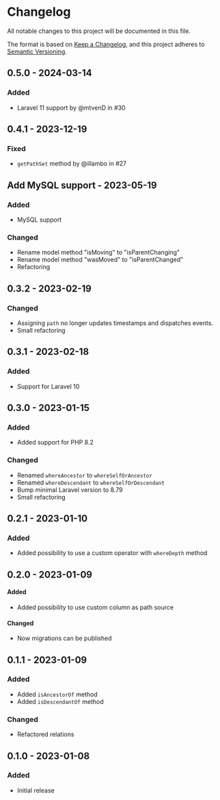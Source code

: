 # Changelog

All notable changes to this project will be documented in this file.

The format is based on [Keep a Changelog](https://keepachangelog.com/en/1.0.0/),
and this project adheres to [Semantic Versioning](https://semver.org/spec/v2.0.0.html).

## 0.5.0 - 2024-03-14

### Added

- Laravel 11 support by @mtvenD in #30

## 0.4.1 - 2023-12-19

### Fixed

- `getPathSet` method by @illambo in #27

## Add MySQL support - 2023-05-19

### Added

- MySQL support

### Changed

- Rename model method "isMoving" to "isParentChanging"
- Rename model method "wasMoved" to "isParentChanged"
- Refactoring

## 0.3.2 - 2023-02-19

### Changed

- Assigning `path` no longer updates timestamps and dispatches events.
- Small refactoring

## 0.3.1 - 2023-02-18

### Added

- Support for Laravel 10

## 0.3.0 - 2023-01-15

### Added

- Added support for PHP 8.2

### Changed

- Renamed `whereAncestor` to `whereSelfOrAncestor`
- Renamed `whereDescendant` to `whereSelfOrDescendant`
- Bump minimal Laravel version to 8.79
- Small refactoring

## 0.2.1 - 2023-01-10

### Added

- Added possibility to use a custom operator with `whereDepth` method

## 0.2.0 - 2023-01-09

#### Added

- Added possibility to use custom column as path source

#### Changed

- Now migrations can be published

## 0.1.1 - 2023-01-09

### Added

- Added `isAncestorOf` method
- Added `isDescendantOf` method

### Changed

- Refactored relations

## 0.1.0 - 2023-01-08

### Added

- Initial release
